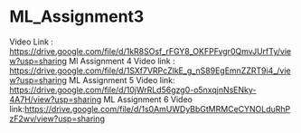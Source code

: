 # ML_Assignment3
Video Link : https://drive.google.com/file/d/1kR8SOsf_rFGY8_OKFPFvgr0QmvJUrfTy/view?usp=sharing
Ml Assignment 4
Video link : https://drive.google.com/file/d/1SXf7VRPcZlkE_g_nS89EgEmnZZRT9i4_/view?usp=sharing
ML Assignment 5
Video link: https://drive.google.com/file/d/10jWrRLd56gzg0-o5nxqjnNsENky-4A7H/view?usp=sharing
ML Assignment 6
Video link:https://drive.google.com/file/d/1s0AmUWDyBbGtMRMCeCYNOLduRhPzF2wv/view?usp=sharing
